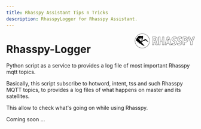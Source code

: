 ```yaml
---
title: Rhasspy Assistant Tips n Tricks
description: RhasspyLogger for Rhasspy Assistant.
---
```


<img align="right" src="../images/rhasspyLogoLong.png" width="160" style="top: 15px">

# Rhasspy-Logger

Python script as a service to provides a log file of most important Rhasspy mqtt topics.

Basically, this script subscribe to hotword, intent, tss and such Rhasspy MQTT topics, to provides a log files of what happens on master and its satellites.

This allow to check what's going on while using Rhasspy.

Coming soon ...

